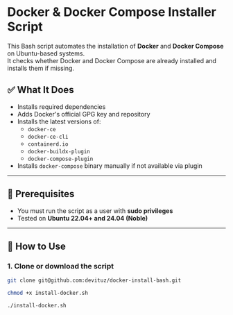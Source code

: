 # Docker & Docker Compose Installer Script

This Bash script automates the installation of **Docker** and **Docker Compose** on Ubuntu-based systems.  
It checks whether Docker and Docker Compose are already installed and installs them if missing.

## ✅ What It Does

- Installs required dependencies
- Adds Docker's official GPG key and repository
- Installs the latest versions of:
  - `docker-ce`
  - `docker-ce-cli`
  - `containerd.io`
  - `docker-buildx-plugin`
  - `docker-compose-plugin`
- Installs `docker-compose` binary manually if not available via plugin

---

## 🧾 Prerequisites

- You must run the script as a user with **sudo privileges**
- Tested on **Ubuntu 22.04+ and 24.04 (Noble)**

---

## 🚀 How to Use

### 1. Clone or download the script

```bash
git clone git@github.com:devituz/docker-install-bash.git

chmod +x install-docker.sh

./install-docker.sh
